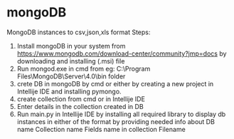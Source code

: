 # mongoDB
MongoDB instances to csv,json,xls format
Steps:
1. Install mongoDB in your system from https://www.mongodb.com/download-center/community?jmp=docs by downloading and installing (.msi) file
2. Run mongod.exe in cmd from eg: C:\Program Files\MongoDB\Server\4.0\bin folder
3. crete DB in mongoDB by cmd or either by creating a new project in Intellije IDE and installing pymongo.
4. create collection from cmd or in Intellije IDE 
5. Enter details in the collection created in DB
6. Run main.py in Intellije IDE by installing all required library to display db instances in either of the format by providing needed info about
        DB name
		Collection name
		Fields name in collection
		Filename
